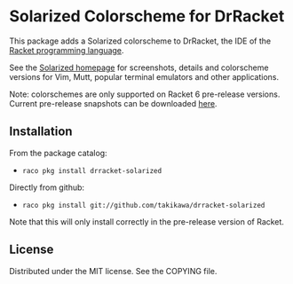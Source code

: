 Solarized Colorscheme for DrRacket
==================================

This package adds a Solarized colorscheme to DrRacket, the IDE
of the [Racket programming language](http://www.racket-lang.org).

See the [Solarized homepage](http://ethanschoonover.com/solarized) for
screenshots, details and colorscheme versions for Vim, Mutt, popular terminal
emulators and other applications.

Note: colorschemes are only supported on Racket 6 pre-release
versions. Current pre-release snapshots can be downloaded
[here](http://www.cs.utah.edu/plt/snapshots/).

Installation
------------

From the package catalog:

  * `raco pkg install drracket-solarized`

Directly from github:

  * `raco pkg install git://github.com/takikawa/drracket-solarized`

Note that this will only install correctly in the pre-release version
of Racket.

License
-------

Distributed under the MIT license. See the COPYING file.

